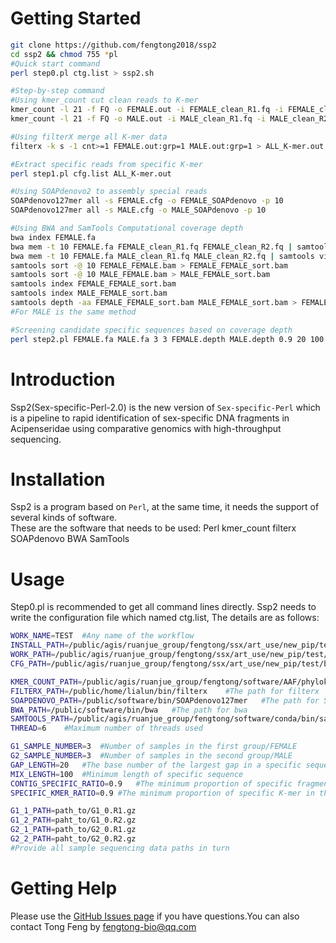 Getting Started
==========
```Bash
git clone https://github.com/fengtong2018/ssp2
cd ssp2 && chmod 755 *pl
#Quick start command
perl step0.pl ctg.list > ssp2.sh

#Step-by-step command
#Using kmer_count cut clean reads to K-mer
kmer_count -l 21 -f FQ -o FEMALE.out -i FEMALE_clean_R1.fq -i FEMALE_clean_R2.fq -G 10G
kmer_count -l 21 -f FQ -o MALE.out -i MALE_clean_R1.fq -i MALE_clean_R2.fq -G 10G

#Using filterX merge all K-mer data
filterx -k s -1 cnt>=1 FEMALE.out:grp=1 MALE.out:grp=1 > ALL_K-mer.out

#Extract specific reads from specific K-mer
perl step1.pl cfg.list ALL_K-mer.out

#Using SOAPdenovo2 to assembly special reads
SOAPdenovo127mer all -s FEMALE.cfg -o FEMALE_SOAPdenovo -p 10
SOAPdenovo127mer all -s MALE.cfg -o MALE_SOAPdenovo -p 10

#Using BWA and SamTools Computational coverage depth
bwa index FEMALE.fa
bwa mem -t 10 FEMALE.fa FEMALE_clean_R1.fq FEMALE_clean_R2.fq | samtools view -bS - > FEMALE_FEMALE.bam
bwa mem -t 10 FEMALE.fa MALE_clean_R1.fq MALE_clean_R2.fq | samtools view -bS - > MALE_FEMALE.bam
samtools sort -@ 10 FEMALE_FEMALE.bam > FEMALE_FEMALE_sort.bam
samtools sort -@ 10 MALE_FEMALE.bam > MALE_FEMALE_sort.bam
samtools index FEMALE_FEMALE_sort.bam
samtools index MALE_FEMALE_sort.bam
samtools depth -aa FEMALE_FEMALE_sort.bam MALE_FEMALE_sort.bam > FEMALE.depth
#For MALE is the same method

#Screening candidate specific sequences based on coverage depth
perl step2.pl FEMALE.fa MALE.fa 3 3 FEMALE.depth MALE.depth 0.9 20 100
```

Introduction
==========
Ssp2(Sex-specific-Perl-2.0) is the new version of `Sex-specific-Perl` which is a pipeline to rapid identification of sex-specific DNA fragments in Acipenseridae using comparative genomics with high-throughput sequencing. 

Installation
==========
Ssp2 is a program based on `Perl`, at the same time, it needs the support of several kinds of software.<br>
These are the software that needs to be used:
	Perl
	kmer_count
	filterx
	SOAPdenovo
	BWA
	SamTools

Usage
==========
Step0.pl is recommended to get all command lines directly. Ssp2 needs to write the configuration file which named ctg.list, The details are as follows:<br>
```Bash
WORK_NAME=TEST	#Any name of the workflow
INSTALL_PATH=/public/agis/ruanjue_group/fengtong/ssx/art_use/new_pip/test/bin	#The installation path for ssp2
WORK_PATH=/public/agis/ruanjue_group/fengtong/ssx/art_use/new_pip/test/work	#The work path for ssp2
CFG_PATH=/public/agis/ruanjue_group/fengtong/ssx/art_use/new_pip/test/bin/cfg.list	#The path for file cfg.list

KMER_COUNT_PATH=/public/agis/ruanjue_group/fengtong/software/AAF/phylokmer/kmer_count	#The path for kmer_count
FILTERX_PATH=/public/home/lialun/bin/filterx	#The path for filterx
SOAPDENOVO_PATH=/public/software/bin/SOAPdenovo127mer	#The path for SOAPdenovo127mer
BWA_PATH=/public/software/bin/bwa	#The path for bwa
SAMTOOLS_PATH=/public/agis/ruanjue_group/fengtong/software/conda/bin/samtools	#The path for samtools
THREAD=6	#Maximum number of threads used

G1_SAMPLE_NUMBER=3	#Number of samples in the first group/FEMALE
G2_SAMPLE_NUMBER=3	#Number of samples in the second group/MALE
GAP_LENGTH=20	#The base number of the largest gap in a specific sequence
MIX_LENGTH=100	#Minimum length of specific sequence
CONTIG_SPECIFIC_RATIO=0.9	#The minimum proportion of specific fragments in the same group of samples
SPECIFIC_KMER_RATIO=0.9	#The minimum proportion of specific K-mer in the same group of samples

G1_1_PATH=path_to/G1_0.R1.gz
G1_2_PATH=paht_to/G1_0.R2.gz
G2_1_PATH=path_to/G2_0.R1.gz
G2_2_PATH=paht_to/G2_0.R2.gz
#Provide all sample sequencing data paths in turn 
```
Getting Help
==========
Please use the [GitHub Issues page](https://github.com/fengtong2018/ssp2/issues) if you have questions.You can also contact Tong Feng by fengtong-bio@qq.com
